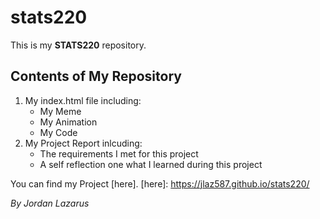 # stats220
This is my **STATS220** repository.

## Contents of My Repository
1. My index.html file including:
   * My Meme
   * My Animation
   * My Code
2. My Project Report inlcuding:
   * The requirements I met for this project
   * A self reflection one what I learned during this project

You can find my Project [here].
[here]: https://jlaz587.github.io/stats220/

*By Jordan Lazarus*
